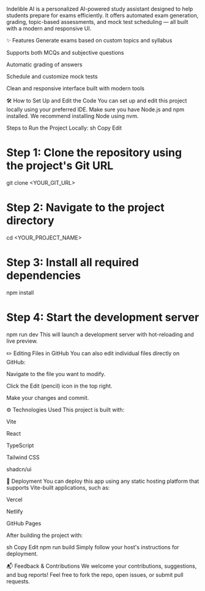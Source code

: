 
Indelible AI is a personalized AI-powered study assistant designed to help students prepare for exams efficiently. It offers automated exam generation, grading, topic-based assessments, and mock test scheduling — all built with a modern and responsive UI.

✨ Features
Generate exams based on custom topics and syllabus

Supports both MCQs and subjective questions

Automatic grading of answers

Schedule and customize mock tests

Clean and responsive interface built with modern tools

🛠 How to Set Up and Edit the Code
You can set up and edit this project locally using your preferred IDE.
Make sure you have Node.js and npm installed.
We recommend installing Node using nvm.

Steps to Run the Project Locally:
sh
Copy
Edit
# Step 1: Clone the repository using the project's Git URL
git clone <YOUR_GIT_URL>

# Step 2: Navigate to the project directory
cd <YOUR_PROJECT_NAME>

# Step 3: Install all required dependencies
npm install

# Step 4: Start the development server
npm run dev
This will launch a development server with hot-reloading and live preview.

✏️ Editing Files in GitHub
You can also edit individual files directly on GitHub:

Navigate to the file you want to modify.

Click the Edit (pencil) icon in the top right.

Make your changes and commit.

⚙️ Technologies Used
This project is built with:

Vite

React

TypeScript

Tailwind CSS

shadcn/ui

🚀 Deployment
You can deploy this app using any static hosting platform that supports Vite-built applications, such as:

Vercel

Netlify

GitHub Pages

After building the project with:

sh
Copy
Edit
npm run build
Simply follow your host's instructions for deployment.

📬 Feedback & Contributions
We welcome your contributions, suggestions, and bug reports!
Feel free to fork the repo, open issues, or submit pull requests.